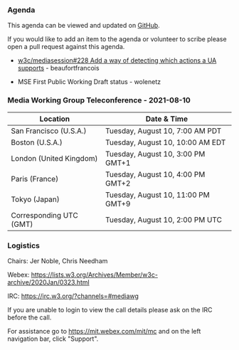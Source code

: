 ### Agenda

This agenda can be viewed and updated on [GitHub](https://github.com/w3c/media-wg/blob/master/meetings/2021-08-10-Media_Working_Group_Teleconference-agenda.md).

If you would like to add an item to the agenda or volunteer to scribe please open a pull request against this agenda.

* [w3c/mediasession#228 Add a way of detecting which actions a UA supports](https://github.com/w3c/mediasession/issues/228) - beaufortfrancois

* MSE First Public Working Draft status - wolenetz

### Media Working Group Teleconference - 2021-08-10

| Location | Date & Time |
| -------- | ----------- |
| San Francisco (U.S.A.) | Tuesday, August 10, 7:00 AM PDT |
| Boston (U.S.A.) | Tuesday, August 10, 10:00 AM EDT |
| London (United Kingdom) | Tuesday, August 10, 3:00 PM GMT+1 |
| Paris (France) | Tuesday, August 10, 4:00 PM GMT+2 |
| Tokyo (Japan) | Tuesday, August 10, 11:00 PM GMT+9 |
| Corresponding UTC (GMT) | Tuesday, August 10, 2:00 PM UTC |

### Logistics

Chairs: Jer Noble, Chris Needham

Webex: https://lists.w3.org/Archives/Member/w3c-archive/2020Jan/0323.html

IRC: https://irc.w3.org/?channels=#mediawg

If you are unable to login to view the call details please ask on the IRC before the call.

For assistance go to https://mit.webex.com/mit/mc  and on the left navigation bar, click "Support".

